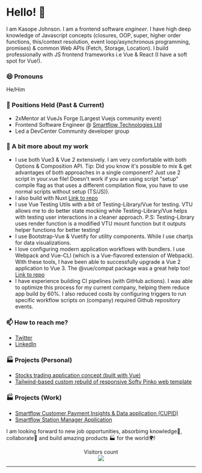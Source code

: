 # Hello! 👋

I am Kasope Johnson. I am a frontend software _engineer_. I have high deep knowledge of Javascript concepts (closures, OOP, super, higher order functions, this/context resolution, event loop/asynchronous programming, promises) & common Web APIs (Fetch, Storage, Location). I build professionally with JS frontend frameworks i.e Vue & React (I have a soft spot for Vue!).

### 😄 Pronouns
He/Him

### 🌱 Positions Held (Past & Current)

- 2xMentor at VueJs Forge (Largest Vuejs community event)
- Frontend Software Engineer @ [Smartflow Technologies Ltd](https://github.com/smartflowtech-ssbu/) 
- Led a DevCenter Community developer group

### 🌱 A bit more about my work

- I use both Vue3 & Vue 2 extensively. I am very comfortable with both Options & Composition API. Tip: Did you know it's possible to mix & get advantages of both approaches in a single component? Just use 2 script in your.vue file! Doesn't work if you are using script "setup" compile flag as that uses a different compilation flow, you have to use normal scripts without setup (TS/JS)).
- I also build with Nuxt [Link to repo](https://github.com/Kasopej/Nuxt-Ecommerce)
- I use Vue Testing Utils with a bit of Testing-Library/Vue for testing. VTU allows me to do better state mocking while Testing-Library/Vue helps with testing user interactions in a cleaner approach. P.S: Testing-Library uses render function is a modified VTU mount function but it outputs helper functions for better testing!
- I use Bootstrap-Vue & Vuetify for utility components. While I use chartjs for data visualizations.
- I love configuring modern application workflows with bundlers. I use Webpack and Vue-CLI (which is a Vue-flavored extension of Webpack). With these tools, I have been able to successfully upgrade a Vue 2 application to Vue 3. The @vue/compat package was a great help too! [Link to repo](https://github.com/Kasopej/Vue-Organizer-App---Clone)
- I have experience building CI pipelines (with GitHub actions). I was able to optimize this process for my current company, helping them reduce app build by 60%. I also reduced costs by configuring triggers to run specific workflow scripts on (company) required Github repository events.


### 📫 How to reach me?
- [Twitter](https://twitter.com/strongunsullied) 
- [LinkedIn](https://www.linkedin.com/in/kasopejohnson) 

### 🏭 Projects (Personal)
- [Stocks trading application concept (built with Vue)](https://vuejs-stocks.netlify.app/) 
- [Tailwind-based custom rebuild of responsive Softy Pinko web template](https://tailwind-pink-theme.netlify.app/)

### 🏭 Projects (Work)
- [Smartflow Customer Payment Insights & Data application (CUPID)](https://www.cupid.smartflowtech.com/) 
- [Smartflow Station Manager Application](https://stationmanager.smartflowtech.com/)


I am looking forward to new job opportunities, absorbimg knowledge🧠, collaborate🤝 and build amazing products 🏭 for the world🌍!


<p align="center"> 
  Visitors count<br>
  <img src="https://profile-counter.glitch.me/kasopej/count.svg" />
</p>


***
<!---
Kasopej/Kasopej is a ✨ special ✨ repository because its `README.md` (this file) appears on your GitHub profile.
You can click the Preview link to take a look at your changes.
--->
